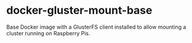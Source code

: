 # docker-gluster-mount-base
Base Docker image with a GlusterFS client installed to allow mounting a cluster running on Raspberry Pis.
